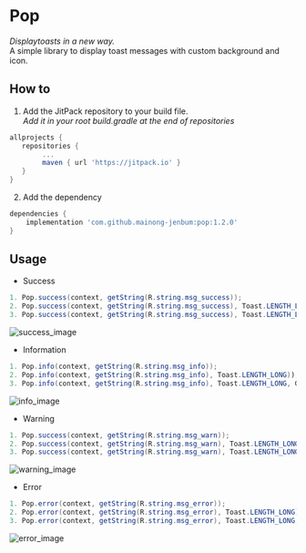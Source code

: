 # Pop

*Displaytoasts in a new way.*\
A simple library to display toast messages with custom background and icon.

## How to

1. Add the JitPack repository to your build file.\
*Add it in your root build.gradle at the end of repositories*


```gradle
allprojects {
   repositories {
        ...
	    maven { url 'https://jitpack.io' }
   }
}
```

2. Add the dependency

```gradle
dependencies {
	implementation 'com.github.mainong-jenbum:pop:1.2.0'
}

```

## Usage

* Success
```java
1. Pop.success(context, getString(R.string.msg_success));
2. Pop.success(context, getString(R.string.msg_success), Toast.LENGTH_LONG));
3. Pop.success(context, getString(R.string.msg_success), Toast.LENGTH_LONG, Gravity.TOP));
```
![success_image](https://user-images.githubusercontent.com/23124053/58546398-e260bb80-8222-11e9-8320-21a22fbc5d6c.png)

* Information
```java
1. Pop.info(context, getString(R.string.msg_info));
2. Pop.info(context, getString(R.string.msg_info), Toast.LENGTH_LONG));
3. Pop.info(context, getString(R.string.msg_info), Toast.LENGTH_LONG, Gravity.TOP));
```
![info_image](https://user-images.githubusercontent.com/23124053/58546455-03291100-8223-11e9-8c13-a30e3baeb928.png)


* Warning
```java
1. Pop.success(context, getString(R.string.msg_warn));
2. Pop.success(context, getString(R.string.msg_warn), Toast.LENGTH_LONG));
3. Pop.success(context, getString(R.string.msg_warn), Toast.LENGTH_LONG, Gravity.TOP));
```
![warning_image](https://user-images.githubusercontent.com/23124053/58546500-19cf6800-8223-11e9-8867-5940af68e125.png)

* Error
```java
1. Pop.error(context, getString(R.string.msg_error));
2. Pop.error(context, getString(R.string.msg_error), Toast.LENGTH_LONG));
3. Pop.error(context, getString(R.string.msg_error), Toast.LENGTH_LONG, Gravity.TOP));
```
![error_image](https://user-images.githubusercontent.com/23124053/58546502-1c31c200-8223-11e9-86b5-10a5a987cb4d.png)
